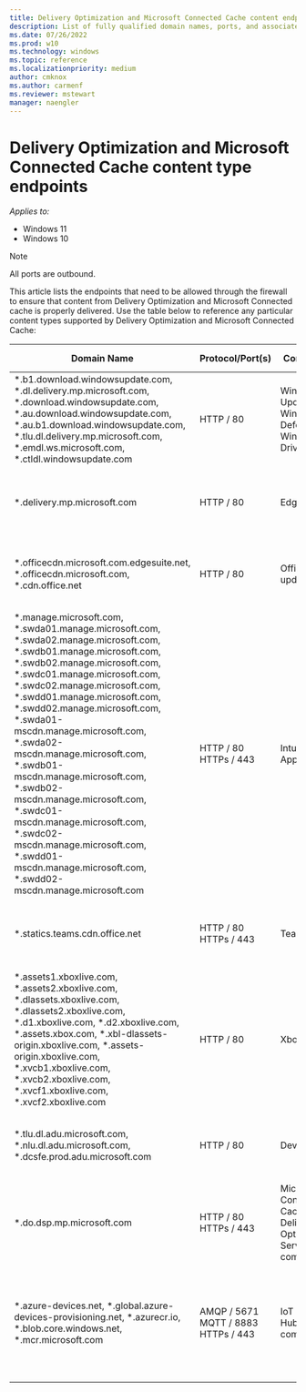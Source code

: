 ```yaml
---
title: Delivery Optimization and Microsoft Connected Cache content endpoints
description: List of fully qualified domain names, ports, and associated content types to use Delivery Optimization and Microsoft Connected Cache.
ms.date: 07/26/2022
ms.prod: w10
ms.technology: windows
ms.topic: reference
ms.localizationpriority: medium 
author: cmknox
ms.author: carmenf
ms.reviewer: mstewart
manager: naengler
---
```


# Delivery Optimization and Microsoft Connected Cache content type endpoints

_Applies to:_

- Windows 11
- Windows 10

> [!NOTE]
> All ports are outbound.

This article lists the endpoints that need to be allowed through the firewall to ensure that content from Delivery Optimization and Microsoft Connected cache is properly delivered. Use the table below to reference any particular content types supported by Delivery Optimization and Microsoft Connected Cache:

|Domain Name  |Protocol/Port(s)  | Content Type | Additional Information | Version |
|---------|---------|---------------|-------------------|-----------------|
| *.b1.download.windowsupdate.com, *.dl.delivery.mp.microsoft.com, *.download.windowsupdate.com, *.au.download.windowsupdate.com, *.au.b1.download.windowsupdate.com, *.tlu.dl.delivery.mp.microsoft.com, *.emdl.ws.microsoft.com, *.ctldl.windowsupdate.com   |  HTTP / 80  | Windows Update </br> Windows Defender </br> Windows Drivers | [Complete list](/windows/privacy/manage-windows-2004-endpoints) of endpoints for Windows Update services and payload. | Microsoft Endpoint Configuration Manager Distribution Point |
| *.delivery.mp.microsoft.com  |  HTTP / 80  | Edge Browser | [Complete list](/deployedge/microsoft-edge-security-endpoints) of endpoints for Edge Browser. | Microsoft Endpoint Configuration Manager Distribution Point |
| *.officecdn.microsoft.com.edgesuite.net, *.officecdn.microsoft.com, *.cdn.office.net |  HTTP / 80  | Office CDN updates | [Complete list](/office365/enterprise/office-365-endpoints) of endpoints for Office CDN updates. | Microsoft Endpoint Configuration Manager Distribution Point |
| *.manage.microsoft.com, *.swda01.manage.microsoft.com, *.swda02.manage.microsoft.com, *.swdb01.manage.microsoft.com, *.swdb02.manage.microsoft.com, *.swdc01.manage.microsoft.com, *.swdc02.manage.microsoft.com, *.swdd01.manage.microsoft.com, *.swdd02.manage.microsoft.com, *.swda01-mscdn.manage.microsoft.com, *.swda02-mscdn.manage.microsoft.com, *.swdb01-mscdn.manage.microsoft.com, *.swdb02-mscdn.manage.microsoft.com, *.swdc01-mscdn.manage.microsoft.com, *.swdc02-mscdn.manage.microsoft.com, *.swdd01-mscdn.manage.microsoft.com, *.swdd02-mscdn.manage.microsoft.com |  HTTP / 80 </br> HTTPs / 443  | Intune Win32 Apps | [Complete list](/mem/intune/fundamentals/intune-endpoints) of endpoints for Intune Win32 Apps updates. | Microsoft Endpoint Configuration Manager Distribution Point |
| *.statics.teams.cdn.office.net |  HTTP / 80 </br> HTTPs / 443  | Teams | | Microsoft Endpoint Configuration Manager Distribution Point |
| *.assets1.xboxlive.com, *.assets2.xboxlive.com, *.dlassets.xboxlive.com, *.dlassets2.xboxlive.com, *.d1.xboxlive.com, *.d2.xboxlive.com, *.assets.xbox.com, *.xbl-dlassets-origin.xboxlive.com, *.assets-origin.xboxlive.com, *.xvcb1.xboxlive.com, *.xvcb2.xboxlive.com, *.xvcf1.xboxlive.com, *.xvcf2.xboxlive.com |  HTTP / 80 | Xbox | | Microsoft Endpoint Configuration Manager Distribution Point |
| *.tlu.dl.adu.microsoft.com, *.nlu.dl.adu.microsoft.com, *.dcsfe.prod.adu.microsoft.com |  HTTP / 80 | Device Update | [Complete list](/azure/iot-hub-device-update/) of endpoints for Device Update updates.  | Microsoft Endpoint Configuration Manager Distribution Point |
| *.do.dsp.mp.microsoft.com |  HTTP / 80 </br> HTTPs / 443 | Microsoft Connected Cache -> Delivery Optimization Services communication | [Complete list](../update/waas-delivery-optimization-faq.md#what-hostnames-should-i-allow-through-my-firewall-to-support-delivery-optimization) of endpoints for Delivery Optimization only.  | Microsoft Connected Cache Managed in Azure |
| *.azure-devices.net, *.global.azure-devices-provisioning.net, *.azurecr.io, *.blob.core.windows.net, *.mcr.microsoft.com |  AMQP / 5671 </br>  MQTT / 8883 </br> HTTPs / 443 | IoT Edge / IoT Hub communication| [Complete list](/azure/iot-hub/iot-hub-devguide-protocols) of Azure IoT Hub communication protocols and ports. [Azure IoT Guide](/azure/iot-hub/iot-hub-devguide-endpoints) to understanding Azure IoT Hub endpoints. | Microsoft Connected Cache Managed in Azure |

